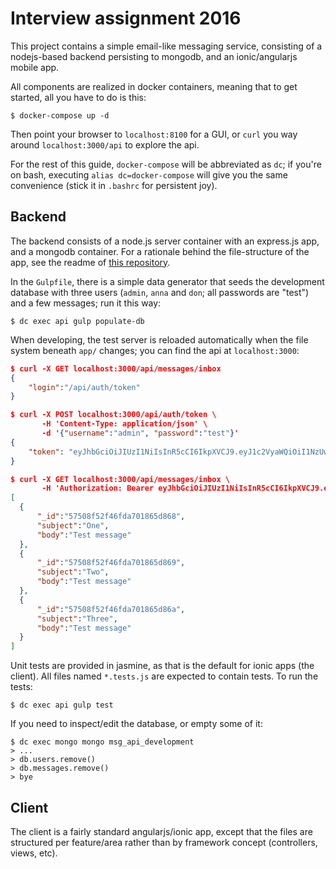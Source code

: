 # Interview assignment 2016
This project contains a simple email-like messaging service, consisting of a nodejs-based backend persisting to mongodb, and an ionic/angularjs mobile app.

All components are realized in docker containers, meaning that to get started, all you have to do is this:

```
$ docker-compose up -d
```

Then point your browser to `localhost:8100` for a GUI, or `curl` you way around `localhost:3000/api` to explore the api.

For the rest of this guide, `docker-compose` will be abbreviated as `dc`; if you're on bash, executing `alias dc=docker-compose` will give you the same convenience (stick it in `.bashrc` for persistent joy).

## Backend
The backend consists of a node.js server container with an express.js app, and a mongodb container. For a rationale behind the file-structure of the app, see the readme of [this repository](https://github.com/focusaurus/express_code_structure).

In the `Gulpfile`, there is a simple data generator that seeds the development database with three users (`admin`, `anna` and `don`; all passwords are "test") and a few messages; run it this way:
```
$ dc exec api gulp populate-db
```

When developing, the test server is reloaded automatically when the file system beneath `app/` changes; you can find the api at `localhost:3000`:
```json
$ curl -X GET localhost:3000/api/messages/inbox
{
    "login":"/api/auth/token"
}

$ curl -X POST localhost:3000/api/auth/token \
       -H 'Content-Type: application/json' \
       -d '{"username":"admin", "password":"test"}'
{
    "token": "eyJhbGciOiJIUzI1NiIsInR5cCI6IkpXVCJ9.eyJ1c2VyaWQiOiI1NzUwOGY1MmY0NmZkYTcwMTg2NWQ4NjUiLCJpYXQiOjE0NjQ5MDE0OTksImV4cCI6MTQ2NTUwNjI5OX0.lPqNsYxVajtARztGzAxY3YCNNp9RL-Lr6aBjtS1qaPs"
}

$ curl -X GET localhost:3000/api/messages/inbox \
       -H 'Authorization: Bearer eyJhbGciOiJIUzI1NiIsInR5cCI6IkpXVCJ9.eyJ1c2VyaWQiOiI1NzUwOGY1MmY0NmZkYTcwMTg2NWQ4NjUiLCJpYXQiOjE0NjQ5MDE0OTksImV4cCI6MTQ2NTUwNjI5OX0.lPqNsYxVajtARztGzAxY3YCNNp9RL-Lr6aBjtS1qaPs'
[
  {
      "_id":"57508f52f46fda701865d868",
      "subject":"One",
      "body":"Test message"
  },
  {
      "_id":"57508f52f46fda701865d869",
      "subject":"Two",
      "body":"Test message"
  },
  {
      "_id":"57508f52f46fda701865d86a",
      "subject":"Three",
      "body":"Test message"
  }
]
```

Unit tests are provided in jasmine, as that is the default for ionic apps (the client). All files named `*.tests.js` are expected to contain tests. To run the tests:
```
$ dc exec api gulp test
```

If you need to inspect/edit the database, or empty some of it:
```
$ dc exec mongo mongo msg_api_development
> ...
> db.users.remove()
> db.messages.remove()
> bye
```

## Client
The client is a fairly standard angularjs/ionic app, except that the files are structured per feature/area rather than by framework concept (controllers, views, etc).
